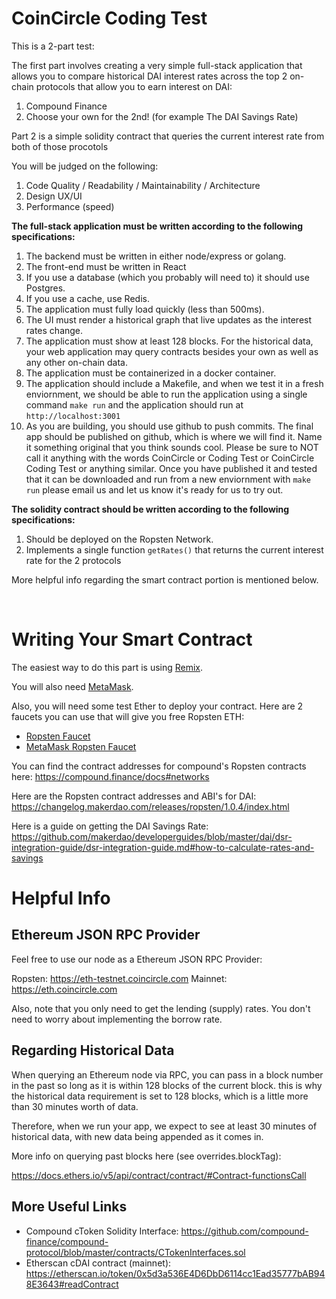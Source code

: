 # CoinCircle Coding Test

This is a 2-part test:

The first part involves creating a very simple full-stack application that
allows you to compare historical DAI interest rates across the top 2 on-chain
protocols that allow you to earn interest on DAI:

1. Compound Finance
2. Choose your own for the 2nd! (for example The DAI Savings Rate)

Part 2 is a simple solidity contract that queries the current interest rate
from both of those procotols

You will be judged on the following:

1. Code Quality / Readability / Maintainability / Architecture
2. Design UX/UI
3. Performance (speed)

**The full-stack application must be written according to the following specifications:**

1. The backend must be written in either node/express or golang.
2. The front-end must be written in React
3. If you use a database (which you probably will need to) it should use Postgres.
4. If you use a cache, use Redis.
5. The application must fully load quickly (less than 500ms).
6. The UI must render a historical graph that live updates as the interest rates change.
7. The application must show at least 128 blocks. For the historical data, your web application may query contracts besides your own as well as any other on-chain data.
8. The application must be containerized in a docker container.
9. The application should include a Makefile, and when we test it in a fresh enviornment, we should be able to run the application using a single command `make run` and the application should run at `http://localhost:3001`
10. As you are building, you should use github to push commits. The final app should be published on github, which is where we will find it. Name it something original that you think sounds cool.  Please be sure to NOT call it anything with the words CoinCircle or Coding Test or CoinCircle Coding Test or anything similar.  Once you have published it and tested that it can be downloaded and run from a new enviornment with `make run` please email us and let us know it's ready for us to try out.

**The solidity contract should be written according to the following specifications:**

1. Should be deployed on the Ropsten Network.
2. Implements a single function `getRates()` that returns the current interest
rate for the 2 protocols

More helpful info regarding the smart contract portion is mentioned below.


<br>

# Writing Your Smart Contract

The easiest way to do this part is using [Remix](https://remix.ethereum.org/).

You will also need [MetaMask](https://metamask.io/).

Also, you will need some test Ether to deploy your contract. Here are 2 faucets
you can use that will give you free Ropsten ETH:

 * [Ropsten Faucet](https://faucet.ropsten.be/)
 * [MetaMask Ropsten Faucet](https://faucet.metamask.io/)

You can find the contract addresses for compound's Ropsten contracts here:
https://compound.finance/docs#networks

Here are the Ropsten contract addresses and ABI's for DAI:
https://changelog.makerdao.com/releases/ropsten/1.0.4/index.html

Here is a guide on getting the DAI Savings Rate:
https://github.com/makerdao/developerguides/blob/master/dai/dsr-integration-guide/dsr-integration-guide.md#how-to-calculate-rates-and-savings

# Helpful Info

## Ethereum JSON RPC Provider

Feel free to use our node as a Ethereum JSON RPC Provider:

Ropsten: https://eth-testnet.coincircle.com
Mainnet: https://eth.coincircle.com

Also, note that you only need to get the lending (supply) rates. You don't need to worry about implementing the borrow rate.

## Regarding Historical Data

When querying an Ethereum node via RPC, you can pass in a block number in the
past so long as it is within 128 blocks of the current block. this is why the
historical data requirement is set to 128 blocks, which is a little more than
30 minutes worth of data.

Therefore, when we run your app, we expect to see at least 30 minutes of historical data,
with new data being appended as it comes in.

More info on querying past blocks here (see overrides.blockTag):

https://docs.ethers.io/v5/api/contract/contract/#Contract-functionsCall

## More Useful Links

* Compound cToken Solidity Interface: https://github.com/compound-finance/compound-protocol/blob/master/contracts/CTokenInterfaces.sol
* Etherscan cDAI contract (mainnet): https://etherscan.io/token/0x5d3a536E4D6DbD6114cc1Ead35777bAB948E3643#readContract

